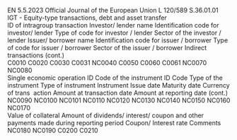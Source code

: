 EN  5.5.2023 Official Journal of the European Union L 120/589
 S.36.01.01  
IGT - Equity-type transactions, debt and asset transfer  
ID of 
intragroup 
transaction  Investor/ 
lender name  Identification code 
for investor/ lender  Type of code for 
investor / lender  Sector of the 
investor / lender  Issuer/ borrower 
name  Identification 
code for 
issuer / 
borrower  Type of code for 
issuer / borrower  Sector of the 
issuer / 
borrower  Indirect 
transactions  (cont.)  
C0010  C0020  C0030  C0031  NC0040  C0050  C0060  C0061  NC0070  NC0080  
Single 
economic 
operation  ID Code of 
the 
instrument  ID Code Type of the 
instrument  Type of instrument  Instrument  Issue date  Maturity 
date  Currency of trans ­
action  Amount at 
transaction 
date  Amount at 
reporting 
date  (cont.)  
NC0090  NC0100  NC0101  NC0110  NC0120  NC0130  NC0140  NC0150  NC0160  NC0170  
Value of 
collateral  Amount of 
dividends/ 
interest/ 
coupon and 
other 
payments 
made during 
reporting 
period  Coupon/ Interest 
rate  Comments  
NC0180  NC0190  C0200  C0210